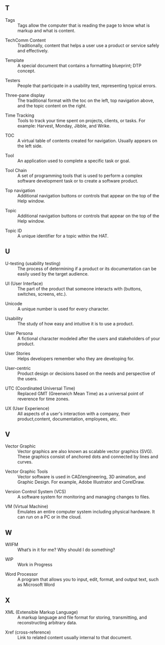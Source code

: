 ## T

<dl>
  <dt>	Tags	</dt>  
  <dd>	Tags allow the computer that is reading the page to know what is markup and what is content.	</dd>
</dl>
<dl>  
  <dt>	TechComm Content	</dt>
  <dd>	Traditionally, content that helps a user use a product or service safely and effectively.	</dd>
</dl>
<dl>  
  <dt>	Template 	</dt>
  <dd>	A special document that contains a formatting blueprint; DTP concept.	</dd>
</dl>
<dl>
  <dt>	Testers	</dt>
  <dd>	People that participate in a usability test, representing typical errors.	</dd>
</dl>
<dl>
  <dt>	Three-pane display	</dt>
  <dd>	The traditional format with the toc on the left, top navigation above, and the topic content on the right.	</dd>
</dl>
<dl> 
  <dt>	Time Tracking	</dt>
  <dd>	Tools to track your time spent on projects, clients, or tasks. For example: Harvest, Monday, Jibble, and Wrike.	</dd>
</dl>
<dl> 
  <dt>	TOC	</dt>
  <dd>	A virtual table of contents created for navigation. Usually appears on the left side. 	</dd>
</dl>
<dl>  
  <dt>	Tool	</dt>
  <dd>	An application used to complete a specific task or goal.	</dd>
</dl>
<dl>  
  <dt>	Tool Chain	</dt>
  <dd>	A set of programming tools that is used to perform a complex software development task or to create a software product. 	</dd>
</dl>
<dl>  
  <dt>	Top navigation	</dt>
  <dd>	Additional navigation buttons or controls that appear on the top of the Help window.	</dd>
</dl>
<dl>  
  <dt>	Topic	</dt>
  <dd>	Additional navigation buttons or controls that appear on the top of the Help window.	</dd>
</dl>
<dl>  
  <dt>	Topic ID	</dt>
  <dd>	A unique identifier for a topic within the HAT.	</dd>   
</dl>

## U

<dl>  
  <dt>	U-testing (usability testing)	</dt>
  <dd>	The process of determining if a product or its documentation can be easily used by the target audience.	</dd>
</dl>
<dl>  
  <dt>	UI (User Interface)	</dt>
  <dd>	The part of the product that someone interacts with (buttons, switches, screens, etc.).	</dd>
</dl>
<dl>
  <dt>	Unicode	</dt>
  <dd>	A unique number is used for every character.	</dd>
</dl>
<dl>
  <dt>	Usability	</dt>
  <dd>	The study of how easy and intuitive it is to use a product.	</dd>
</dl>
<dl>  
  <dt>	User Persona	</dt>
  <dd>	A fictional character modeled after the users and stakeholders of your product.	</dd>
</dl>
<dl>  
  <dt>	User Stories	</dt>
  <dd>	Helps developers remember who they are developing for.	</dd>
</dl>
<dl>
  <dt>	User-centric	</dt>
  <dd>	Product design or decisions based on the needs and perspective of the users.	</dd>
</dl>
<dl>
  <dt>	UTC (Coordinated Universal Time)	</dt>
  <dd>	Replaced GMT (Greenwich Mean Time) as a universal point of reverence for time zones.	</dd>
</dl>
<dl>
  <dt>	UX (User Experience)	</dt>
  <dd>	All aspects of a user's interaction with a company, their product,content, documentation, employees, etc.	
</dl>

## V

<dl>  
  <dt>	Vector Graphic	</dt>
  <dd>	Vector graphics are also known as scalable vector graphics (SVG). These graphics consist of anchored dots and connected by lines and curves.	</dd>
</dl>
<dl>
  <dt>	Vector Graphic Tools	</dt>
  <dd>	Vector software is used in CAD/engineering, 3D animation, and Graphic Design. For example, Adobe Illustrator and CorelDraw.	</dd>
</dl>
<dl>
  <dt>	Version Control System (VCS)	</dt>
  <dd>	A software system for monitoring and managing changes to files.	</dd>
</dl>
<dl>
  <dt>	VM (Virtual Machine)	</dt>
  <dd>	Emulates an entire computer system including physical hardware. It can run on a PC or in the cloud.	</dd>
</dl>

## W

<dl>
  <dt>	WIIFM	</dt>
  <dd>	What’s in it for me? Why should I do something?	</dd>
</dl>
<dl>
  <dt>	WIP	</dt>
  <dd>	Work in Progress	</dd>
</dl>
<dl>
  <dt>	Word Processor	</dt>
  <dd>	A program that allows you to input, edit, format, and output text, such as Microsoft Word	</dd>
</dl>

## X

<dl>  
  <dt>	XML (Extensible Markup Language)	</dt>
  <dd>	A markup language and file format for storing, transmitting, and reconstructing arbitrary data. 	</dd>
</dl>
<dl>
  <dt>	Xref (cross-reference)	</dt>
  <dd>	Link to related content usually internal to that document.	</dd>
</dl>
